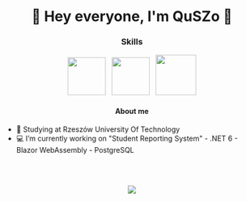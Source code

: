 <h1 align="center"> 👋 Hey everyone, I'm QuSZo 👋 </h1>
  
<h3 align="center"> Skills </h3>
<p align="center">
  <img src="https://seeklogo.com/images/C/c-logo-A44DB3D53C-seeklogo.com.png" height="75"/>
  &nbsp;
  <img src="https://upload.wikimedia.org/wikipedia/commons/thumb/e/ee/.NET_Core_Logo.svg/768px-.NET_Core_Logo.svg.png" height="75"/>
  &nbsp;
  <img src="https://devblogs.microsoft.com/aspnet/wp-content/uploads/sites/16/2019/04/BrandBlazor_nohalo_1000x.png" height="80"/>
</p>

<h4 align="center"> About me </h4>

 - :school: Studying at Rzeszów University Of Technology
 - :computer: I’m currently working on "Student Reporting System"
       - .NET 6
       - Blazor WebAssembly
       - PostgreSQL

<br><br>

<p align="center">
  <img src="https://github-readme-stats.vercel.app/api?username=QuSZo&show_icons=true&theme=radical"/>
</p>

<!--
**QuSZo/QuSZo** is a ✨ _special_ ✨ repository because its `README.md` (this file) appears on your GitHub profile.

Here are some ideas to get you started:

- 🔭 I’m currently working on ...
- 🌱 I’m currently learning ...
- 👯 I’m looking to collaborate on ...
- 🤔 I’m looking for help with ...
- 💬 Ask me about ...
- 📫 How to reach me: ...
- 😄 Pronouns: ...
- ⚡ Fun fact: ...
-->
